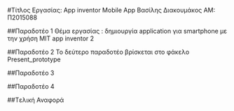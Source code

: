 ﻿#Τίτλος Εργασίας: App inventor Mobile App 
Βασίλης Διακουμάκος
ΑΜ: Π2015088

##Παραδοτέο 1
Θέμα εργασίας : δημιουργία application για smartphone με την χρήση MIT app inventor 2

##Παραδοτέο 2
Το δεύτερο παραδοτέο βρίσκεται στο φάκελο Present_prototype

##Παραδοτέο 3


##Παραδοτέο 4


##Tελική Αναφορά

